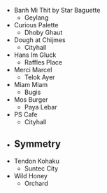 - Banh Mi Thit by Star Baguette
	- Geylang
- Curious Palette
	- Dhoby Ghaut
- Dough at Chijmes
	- Cityhall
- Hans Im Gluck
	- Raffles Place
- Merci Marcel
	- Telok Ayer
- Miam Miam
	- Bugis
- Mos Burger
	- Paya Lebar
- PS Cafe
	- Cityhall
- Symmetry
	-
- Tendon Kohaku
	- Suntec City
- Wild Honey
	- Orchard